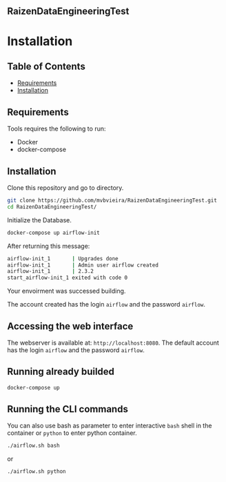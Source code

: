 ## RaizenDataEngineeringTest

# Installation 

Table of Contents
-----------------
  * [Requirements](#requirements)
  * [Installation](#installation)


Requirements
------------

Tools requires the following to run:

  * Docker
  * docker-compose

Installation
------------

Clone this repository and go to directory.

```bash
git clone https://github.com/mvbvieira/RaizenDataEngineeringTest.git
cd RaizenDataEngineeringTest/
```

Initialize the Database.

```bash
docker-compose up airflow-init
```

After returning this message: 

```bash
airflow-init_1       | Upgrades done
airflow-init_1       | Admin user airflow created
airflow-init_1       | 2.3.2
start_airflow-init_1 exited with code 0
```

Your envoirment was successed building.

The account created has the login `airflow` and the password `airflow`.

## Accessing the web interface

The webserver is available at: `http://localhost:8080`. The default account has the login `airflow` and the password `airflow`.

## Running already builded

```bash
docker-compose up
```
## Running the CLI commands

You can also use bash as parameter to enter interactive `bash` shell in the container or `python` to enter python container.

```bash
./airflow.sh bash
```

or 

```bash
./airflow.sh python
```

